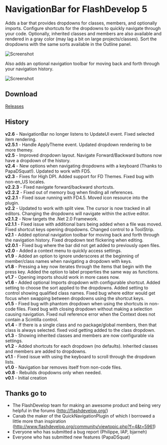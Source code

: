 # NavigationBar for FlashDevelop 5

Adds a bar that provides dropdowns for classes, members, and optionally imports. Configure shortcuts for the dropdowns to quickly navigate through your code. Optionally, inherited classes and members are also available and rendered in a gray color (may lag a bit on large projects/classes). Sort the dropdowns with the same sorts available in the Outline panel.

![Screenshot](http://dl.dropbox.com/u/3917850/images/navigationbar.png)

Also adds an optional navigation toolbar for moving back and forth through your navigation history.

![Screenshot](http://dl.dropbox.com/u/3917850/images/navigatetoolbar.png)

## Download
[Releases](https://github.com/JoeRobich/fd-navigationbar/releases/) 

## History
**v2.6** - NavigationBar no longer listens to UpdateUI event. Fixed selected item rendering.  
**v2.5.1** - Handle ApplyTheme event. Updated dropdown rendering to be more themey.  
**v2.5** - Improved dropdown layout. Navigate Forward/Backward buttons now have a dropdown of the history.  
**v2.4** - New options when navigating dropdowns with a keyboard (Thanks to PapaDSquat!). Updated to work with FD5.  
**v2.3** - Fixes for High DPI. Added support for FD Themes. Fixed bug with non-en_US locales.  
**v2.2.3** - Fixed navigate forward/backward shortcuts.  
**v2.2.2** - Fixed out of memory bug when finding all references.  
**v2.2.1** - Fixed issue running with FD4.5. Moved icon resource into the plugin.  
**v2.2** - Updated to work with split view. The cursor is now tracked in all editors. Changing the dropdowns will navigate within the active editor.  
**v2.1.2** - Now targets the .Net 2.0 Framework.  
**v2.1.1** - Fixed issue with additional bars being added when a file was moved. Fixed shortcut keys opening dropdowns. Changed control to a ToolStrip.  
**v2.1** - Added optional navigation toolbar for moving back and forth through the navigation history. Fixed dropdown text flickering when editing.  
**v2.0.1** - Fixed bug where the bar did not get added to previously open files.  
**v2.0** - Added a context menu to quickly access settings.  
**v1.9** - Added an option to ignore underscores at the beginning of member/class names when navigating a dropdown with keys.  
**v1.8** - Pressing a key now iterates through the items that begin with the press key. Added the option to label properties the same way as functions.  
**v1.7** - Opening imports should work in more cases now.  
**v1.6** - Added optional Imports dropdown with configurable shortcut. Added setting to choose the sort applied to the dropdowns. Added setting to control showing qualified class names. Fixed bug where editor would get focus when swapping between dropdowns using the shortcut keys.  
**v1.5** - Fixed bug with phantom dropdown when using the shortcuts in non-code files. Fixed bug with closing dropdown without making a selection causing navigation. Fixed null reference error when the Context does not contain a Scintilla control.  
**v1.4** - If there is a single class and no package/global members, then that class is always selected. fixed void getting added to the class dropdown.  
**v1.3** - Showing inherited classes and members are now configurable via settings.  
**v1.2** - Added shortcuts for each dropdown (no defaults). Inherited classes and members are added to dropdowns.  
**v1.1** - Fixed issue with using the keyboard to scroll through the dropdown lists.  
**v1.0** - Navigation bar removes itself from non-code files.  
**v0.8** - Rebuilds dropdowns only when needed.  
**v0.1** - Initial creation  

## Thanks go to

- The FlashDevelop team for making an awesome product and being very helpful in the forums (http://flashdevelop.org/)
- Canab the maker of the QuickNavigationPlugin of which I borrowed a little more than inspiration (http://www.flashdevelop.org/community/viewtopic.php?f=4&t=5961)
- Everyone who has submitted a bug report (Philippe, IAP, bjarneh)
- Everyone who has submitted new features (PapaDSquat)
